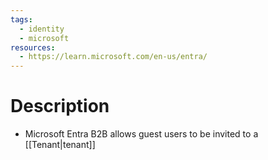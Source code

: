 ```yaml
---
tags:
  - identity
  - microsoft
resources:
  - https://learn.microsoft.com/en-us/entra/
---
```

# Description
- Microsoft Entra B2B allows guest users to be invited to a [[Tenant|tenant]]